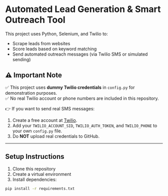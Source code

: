 # Automated Lead Generation & Smart Outreach Tool

This project uses Python, Selenium, and Twilio to:
- Scrape leads from websites
- Score leads based on keyword matching
- Send automated outreach messages (via Twilio SMS or simulated sending)

## ⚠️ Important Note

✅ This project uses **dummy Twilio credentials** in `config.py` for demonstration purposes.  
✅ No real Twilio account or phone numbers are included in this repository.  

👉 If you want to send real SMS messages:
1. Create a free account at [Twilio](https://www.twilio.com/try-twilio).
2. Add your `TWILIO_ACCOUNT_SID`, `TWILIO_AUTH_TOKEN`, and `TWILIO_PHONE` to your own `config.py` file.
3. Do **NOT** upload real credentials to GitHub.

---

## Setup Instructions

1. Clone this repository
2. Create a virtual environment
3. Install dependencies:

```bash
pip install -r requirements.txt
